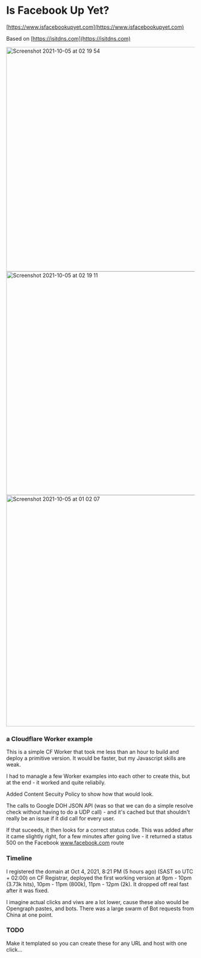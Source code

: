 # Is Facebook Up Yet?

[https://www.isfacebookupyet.com](https://www.isfacebookupyet.com)

Based on [https://isitdns.com](https://isitdns.com)

<img width="600" alt="Screenshot 2021-10-05 at 02 19 54" src="https://user-images.githubusercontent.com/1850318/135941473-fc78d979-88a3-479a-b085-af0d7517839a.png">

<img width="598" alt="Screenshot 2021-10-05 at 02 19 11" src="https://user-images.githubusercontent.com/1850318/135941477-718e794e-1e5c-4566-b3c2-b161d48d66e1.png">

<img width="619" alt="Screenshot 2021-10-05 at 01 02 07" src="https://user-images.githubusercontent.com/1850318/135941483-2ea0adb5-82a5-42c5-a625-f9e201fcc2b4.png">


### a Cloudflare Worker example

This is a simple CF Worker that took me less than an hour to build and deploy a primitive version. It would be faster, but my Javascript skills are weak.

I had to managle a few Worker examples into each other to create this, but at the end - it worked and quite reliabily.

Added Content Secuity Policy to show how that would look.

The calls to Google DOH JSON API (was so that we can do a simple resolve check without having to do a UDP call) - and it's cached but that shouldn't really be an issue if it did call for every user.

If that suceeds, it then looks for a correct status code. This was added after it came slightly right, for a few minutes after going live - it returned a status 500 on the Facebook www.facebook.com route

### Timeline

I registered the domain at Oct 4, 2021, 8:21 PM (5 hours ago) (SAST so UTC + 02:00) on CF Registrar, deployed the first working version at 9pm - 10pm (3.73k hits), 10pm - 11pm (800k), 11pm - 12pm (2k). It dropped off real fast after it was fixed.

I imagine actual clicks and viws are a lot lower, cause these also would be Opengraph pastes, and bots. There was a large swarm of Bot requests from China at one point.

### TODO

Make it templated so you can create these for any URL and host with one click...
